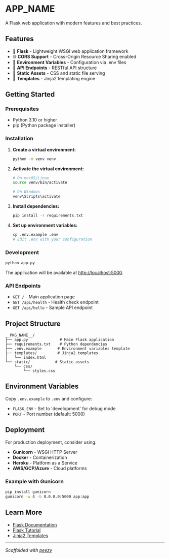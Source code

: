 # **APP_NAME**

A Flask web application with modern features and best practices.

## Features

- 🐍 **Flask** - Lightweight WSGI web application framework
- 🌐 **CORS Support** - Cross-Origin Resource Sharing enabled
- 🔧 **Environment Variables** - Configuration via .env files
- 📡 **API Endpoints** - RESTful API structure
- 🎨 **Static Assets** - CSS and static file serving
- 📄 **Templates** - Jinja2 templating engine

## Getting Started

### Prerequisites

- Python 3.10 or higher
- pip (Python package installer)

### Installation

1. **Create a virtual environment:**

   ```bash
   python -m venv venv
   ```

2. **Activate the virtual environment:**

   ```bash
   # On macOS/Linux
   source venv/bin/activate

   # On Windows
   venv\Scripts\activate
   ```

3. **Install dependencies:**

   ```bash
   pip install -r requirements.txt
   ```

4. **Set up environment variables:**
   ```bash
   cp .env.example .env
   # Edit .env with your configuration
   ```

### Development

```bash
python app.py
```

The application will be available at [http://localhost:5000](http://localhost:5000).

### API Endpoints

- `GET /` - Main application page
- `GET /api/health` - Health check endpoint
- `GET /api/hello` - Sample API endpoint

## Project Structure

```
__PKG_NAME__/
├── app.py              # Main Flask application
├── requirements.txt    # Python dependencies
├── .env.example       # Environment variables template
├── templates/         # Jinja2 templates
│   └── index.html
└── static/           # Static assets
    └── css/
        └── styles.css
```

## Environment Variables

Copy `.env.example` to `.env` and configure:

- `FLASK_ENV` - Set to 'development' for debug mode
- `PORT` - Port number (default: 5000)

## Deployment

For production deployment, consider using:

- **Gunicorn** - WSGI HTTP Server
- **Docker** - Containerization
- **Heroku** - Platform as a Service
- **AWS/GCP/Azure** - Cloud platforms

### Example with Gunicorn

```bash
pip install gunicorn
gunicorn -w 4 -b 0.0.0.0:5000 app:app
```

## Learn More

- [Flask Documentation](https://flask.palletsprojects.com/)
- [Flask Tutorial](https://flask.palletsprojects.com/tutorial/)
- [Jinja2 Templates](https://jinja.palletsprojects.com/)

---

_Scaffolded with [peezy](https://github.com/Sehnya/peezy-cli)_
